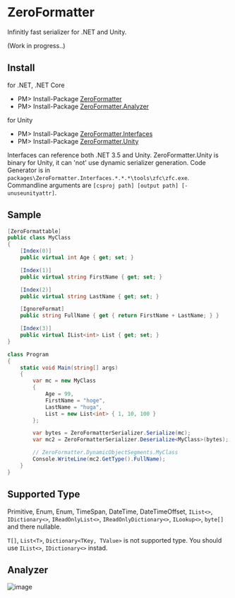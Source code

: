 # ZeroFormatter
Infinitly fast serializer for .NET and Unity.

(Work in progress..)

Install
---
for .NET, .NET Core

* PM> Install-Package [ZeroFormatter](https://www.nuget.org/packages/ZeroFormatter)
* PM> Install-Package [ZeroFormatter.Analyzer](https://www.nuget.org/packages/ZeroFormatter.Analyzer)

for Unity

* PM> Install-Package [ZeroFormatter.Interfaces](https://www.nuget.org/packages/ZeroFormatter.Interfaces/)
* PM> Install-Package [ZeroFormatter.Unity](https://www.nuget.org/packages/ZeroFormatter.Unity)

Interfaces can reference both .NET 3.5 and Unity. ZeroFormatter.Unity is binary for Unity, it can 'not' use dynamic serializer generation. Code Generator is in `packages\ZeroFormatter.Interfaces.*.*.*\tools\zfc\zfc.exe`. Commandline arguments are `[csproj path] [output path] [-unuseunityattr]`.

Sample
---
```csharp
[ZeroFormattable]
public class MyClass
{
    [Index(0)]
    public virtual int Age { get; set; }

    [Index(1)]
    public virtual string FirstName { get; set; }

    [Index(2)]
    public virtual string LastName { get; set; }

    [IgnoreFormat]
    public string FullName { get { return FirstName + LastName; } }

    [Index(3)]
    public virtual IList<int> List { get; set; }
}

class Program
{
    static void Main(string[] args)
    {
        var mc = new MyClass
        {
            Age = 99,
            FirstName = "hoge",
            LastName = "huga",
            List = new List<int> { 1, 10, 100 }
        };

        var bytes = ZeroFormatterSerializer.Serialize(mc);
        var mc2 = ZeroFormatterSerializer.Deserialize<MyClass>(bytes);

        // ZeroFormatter.DynamicObjectSegments.MyClass
        Console.WriteLine(mc2.GetType().FullName);
    }
}
```

Supported Type
---
Primitive, Enum, Enum, TimeSpan, DateTime, DateTimeOffset, `IList<>`, `IDictionary<>`, `IReadOnlyList<>`, `IReadOnlyDictionary<>`, `ILookup<>`, `byte[]` and there nullable.

`T[]`, `List<T>`, `Dictionary<TKey, TValue>` is not supported type. You should use `IList<>`, `IDictionary<>` instad.

Analyzer
---
![image](https://cloud.githubusercontent.com/assets/46207/19561566/291e4fda-9714-11e6-9633-e330a1430318.png)
